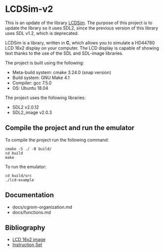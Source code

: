 # LCDSim-v2

This is an update of the library [LCDSim](https://github.com/dylangageot/LCDSim).
The purpose of this project is to update the library so it uses SDL2, since the previous version of this library uses
SDL v1.2, which is deprecated.

LCDSim is a library, written in **C**, which allows you to simulate a HD44780 LCD 16x2 display on your computer.
The LCD display is capable of showing text thanks to the use of the SDL and SDL-image libraries.

The project is built using the following:
- Meta-build system: cmake 3.24.0 (snap version)
- Build system: GNU Make 4.1
- Compiler: gcc 7.5.0
- OS: Ubuntu 18.04

The project uses the following libraries:
- SDL2 v2.0.12
- SDL2_image v2.0.3

## Compile the project and run the emulator

To compile the project run the following command:
``` 
cmake -S ./ -B build/
cd build
make
```

To run the emulator:
```
cd build/src
./lcd-example
```

## Documentation

- docs/cgrom-organization.md
- docs/functions.md

## Bibliography
- [LCD 16x2 image](http://paulvollmer.net/FritzingParts/parts/lcd-GDM1602K.html)
- [Instruction Set](https://mil.ufl.edu/3744/docs/lcdmanual/commands.html)